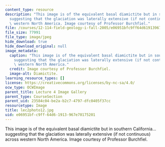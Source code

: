 ```yaml
---
content_type: resource
description: "This image is of the equivalent basal diamictite but in southern California\u2026\
  suggesting that the glaciation was laterally extensive (if not continuous) across\
  \ western North America. Image courtesy of Professor Burchfiel."
file: /courses/12-114-field-geology-i-fall-2005/e06951bfc9ff64d61913967e70175201_lec2photo12.jpg
file_size: 77991
file_type: image/jpeg
hide_download: true
hide_download_original: null
image_metadata:
  caption: "This image is of the equivalent basal diamictite but in southern California\u2026\
    suggesting that the glaciation was laterally extensive (if not continuous) across\
    \ western North America."
  credit: Image courtesy of Professor Burchfiel.
  image-alt: Diamictite.
learning_resource_types: []
license: https://creativecommons.org/licenses/by-nc-sa/4.0/
ocw_type: OCWImage
parent_title: Lecture 4 Image Gallery
parent_type: CourseSection
parent_uid: 23584c04-be2a-b2c7-4797-dfc0405f37cc
resourcetype: Image
title: lec2photo12.jpg
uid: e06951bf-c9ff-64d6-1913-967e70175201
---
```

This image is of the equivalent basal diamictite but in southern California…suggesting that the glaciation was laterally extensive (if not continuous) across western North America. Image courtesy of Professor Burchfiel.